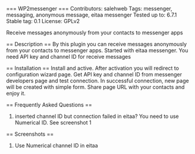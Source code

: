=== WP2messenger ===
Contributors: salehweb
Tags: messenger, messaging, anonymous message, eitaa messenger
Tested up to: 6.7.1
Stable tag: 0.1
License: GPLv2

Receive messages anonymously from your contacts to messenger apps

== Description ==
By this plugin you can receive messages anonymously from your contacts to messenger apps.
Started with eitaa messenger.
You need API key and channel ID for receive messages 

== Installation ==
Install and active.
After activation you will redirect to configuration wizard page.
Get API key and channel ID from messenger developers page and test connection.
In successful connection, new page will be created with simple form.
Share page URL with your contacts and enjoy it.


== Frequently Asked Questions ==
1. inserted channel ID but connection failed in eitaa?
You need to use Numerical ID. See screenshot 1

== Screenshots ==
1. Use Numerical channel ID in eitaa
